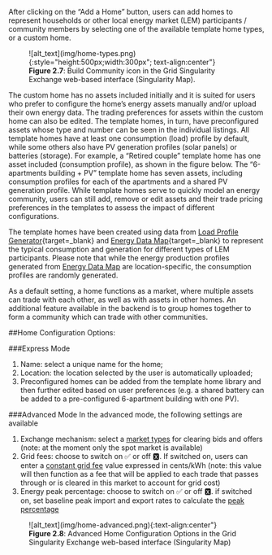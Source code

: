 After clicking on the “Add a Home” button, users can add homes to represent households or other local energy market (LEM) participants /  community members by selecting one of the available template home types, or a custom home.

<figure markdown>
  ![alt_text](img/home-types.png){:style="height:500px;width:300px"; text-align:center"}
  <figcaption><b>Figure 2.7</b>: Build Community icon in the Grid Singularity Exchange web-based interface (Singularity Map).
</figcaption>
</figure>

The custom home has no assets included initially and it is suited for users who prefer to configure the home’s energy assets manually and/or upload their own energy data. The trading preferences for assets within the custom home can also be edited. The template homes, in turn, have preconfigured assets whose type and number can be seen in the individual listings. All template homes have at least one consumption (load) profile by default, while some others also have PV generation profiles (solar panels) or batteries (storage). For example, a “Retired couple” template home has one asset included (consumption profile), as shown in the figure below. The “6-apartments building + PV” template home has seven assets, including consumption profiles for each of the apartments and a shared PV generation profile. While template homes serve to quickly model an energy community, users can still add, remove or edit assets and their trade pricing preferences in the templates to assess the impact of different configurations.

The template homes have been created using data from [Load Profile Generator](https://www.loadprofilegenerator.de/){target=_blank} and [Energy Data Map](https://energydatamap.com/){target=_blank} to represent the typical consumption and generation for different types of LEM participants. Please note that while the energy production profiles generated from [Energy Data Map](https://mapped.energy/) are location-specific, the consumption profiles are randomly generated.

As a default setting, a home functions as a market, where multiple assets can trade with each other, as well as with assets in other homes.  An additional feature available in the backend is to group homes together to form a community which can trade with other communities.

##Home Configuration Options:

###Express Mode

1. Name: select a unique name for the home;
2. Location: the location selected by the user is automatically uploaded;
3. Preconfigured homes can be added from the template home library and then further edited based on user preferences (e.g. a shared battery can be added to a pre-configured 6-apartment building with one PV).

###Advanced Mode
In the advanced mode, the following settings are available

1. Exchange mechanism: select a [market types](market-types.md) for clearing bids and offers (note: at the moment only the spot market is available)
2. Grid fees: choose to switch on ✅ or off 🆇. If switched on, users can enter a [constant grid fee](constant-fees.md) value expressed in cents/kWh (note: this value will then function as a fee that will be applied to each trade that passes through or is cleared in this market to account for grid cost)
3. Energy peak percentage: choose to switch on ✅ or off 🆇.  if switched on, set baseline peak import and export rates to calculate the [peak percentage](trade-profile.md)

<figure markdown>
  ![alt_text](img/home-advanced.png){:text-align:center"}
  <figcaption><b>Figure 2.8</b>: Advanced Home Configuration Options in the Grid Singularity Exchange web-based interface (Singularity Map)
</figcaption>
</figure>
